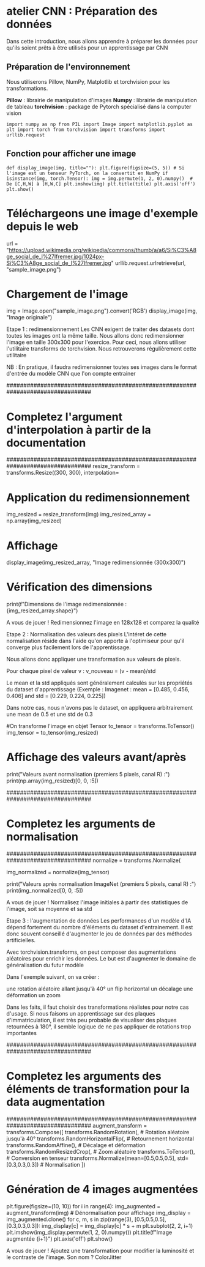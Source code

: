 # atelier CNN : Préparation des données

Dans cette introduction, nous allons apprendre à préparer les données pour qu'ils soient prêts à être utilisés pour un apprentissage par CNN

## Préparation de l'environnement
Nous utiliserons Pillow, NumPy, Matplotlib et torchvision pour les transformations.

**Pillow** : librairie de manipulation d'images
**Numpy** : librairie de manipulation de tableau
**torchvision** : package de Pytorch spécialisé dans la computer vision

``import numpy as np
from PIL import Image
import matplotlib.pyplot as plt
import torch
from torchvision import transforms
import urllib.request``

## Fonction pour afficher une image

``def display_image(img, title=""):
    plt.figure(figsize=(5, 5))
    # Si l'image est un tenseur PyTorch, on la convertit en NumPy
    if isinstance(img, torch.Tensor):
        img = img.permute(1, 2, 0).numpy()  # De [C,H,W] à [H,W,C]
    plt.imshow(img)
    plt.title(title)
    plt.axis('off')
    plt.show()``

# Téléchargeons une image d'exemple depuis le web
url = "https://upload.wikimedia.org/wikipedia/commons/thumb/a/a6/Si%C3%A8ge_social_de_l%27Ifremer.jpg/1024px-Si%C3%A8ge_social_de_l%27Ifremer.jpg"
urllib.request.urlretrieve(url, "sample_image.png")

# Chargement de l'image
img = Image.open("sample_image.png").convert('RGB')
display_image(img, "Image originale")

Etape 1 : redimensionnement
Les CNN exigent de traiter des datasets dont toutes les images ont la même taille. Nous allons donc redimensionner l'image en taille 300x300 pour l'exercice. Pour ceci, nous allons utiliser l'utilitaire transforms de torchvision. Nous retrouverons régulièrement cette utilitaire


NB : En pratique, il faudra redimensionner toutes ses images dans le format d'entrée du modèle CNN que l'on compte entrainer


#################################################################################
# Completez l'argument d'interpolation à partir de la documentation
#################################################################################
resize_transform = transforms.Resize((300, 300), interpolation=

# Application du redimensionnement
img_resized = resize_transform(img)
img_resized_array = np.array(img_resized)

# Affichage
display_image(img_resized_array, "Image redimensionnée (300x300)")

# Vérification des dimensions
print(f"Dimensions de l'image redimensionnée : {img_resized_array.shape}")

A vous de jouer ! Redimensionnez l'image en 128x128 et comparez la qualité


Etape 2 : Normalisation des valeurs des pixels
L'intéret de cette normalisation réside dans l'aide qu'on apporte à l'optimiseur pour qu'il converge plus facilement lors de l'apprentissage.

Nous allons donc appliquer une transformation aux valeurs de pixels.

Pour chaque pixel de valeur v : v_nouveau = (v - mean)/std

Le mean et la std appliqués sont généralement calculés sur les propriétés du dataset d'apprentissage (Exemple : Imagenet : mean = [0.485, 0.456, 0.406] and std = [0.229, 0.224, 0.225])

Dans notre cas, nous n'avons pas le dataset, on appliquera arbitrairement une mean de 0.5 et une std de 0.3


#On transforme l'image en objet Tensor
to_tensor = transforms.ToTensor()  
img_tensor = to_tensor(img_resized)

# Affichage des valeurs avant/après
print("Valeurs avant normalisation (premiers 5 pixels, canal R) :")
print(np.array(img_resized)[0, 0, :5])

#################################################################################
# Completez les arguments de normalisation
#################################################################################
normalize = transforms.Normalize(

img_normalized = normalize(img_tensor)

print("Valeurs après normalisation ImageNet (premiers 5 pixels, canal R) :")
print(img_normalized[0, 0, :5])

A vous de jouer ! Normalisez l'image initiales à partir des statistiques de l'image, soit sa moyenne et sa std


Etape 3 : l'augmentation de données
Les performances d'un modèle d'IA dépend fortement du nombre d'éléments du dataset d'entrainement. Il est donc souvent conseillé d'augmenter le jeu de données par des méthodes artificielles.

Avec torchvision.transforms, on peut composer des augmentations aléatoires pour enrichir les données. Le but est d'augmenter le domaine de généralisation du futur modèle

Dans l'exemple suivant, on va créer :

une rotation aléatoire allant jusqu'à 40°
un flip horizontal
un décalage
une déformation
un zoom

Dans les faits, il faut choisir des transformations réalistes pour notre cas d'usage. Si nous faisons un apprentissage sur des plaques d'immatriculation, il est très peu probable de visualiser des plaques retournées à 180°, il semble logique de ne pas appliquer de rotations trop importantes


#################################################################################
# Completez les arguments des éléments de transformation pour la data augmentation
#################################################################################
augment_transform = transforms.Compose([
    transforms.RandomRotation(,              # Rotation aléatoire jusqu'à 40°
    transforms.RandomHorizontalFlip(,          # Retournement horizontal
    transforms.RandomAffine(),  # Décalage et déformation
    transforms.RandomResizedCrop(,  # Zoom aléatoire
    transforms.ToTensor(),                      # Conversion en tenseur
    transforms.Normalize(mean=[0.5,0.5,0.5], std=[0.3,0.3,0.3])  # Normalisation
])

# Génération de 4 images augmentées
plt.figure(figsize=(10, 10))
for i in range(4):
    img_augmented = augment_transform(img)
    # Dénormalisation pour affichage
    img_display = img_augmented.clone()
    for c, m, s in zip(range(3), [0.5,0.5,0.5], [0.3,0.3,0.3]):
        img_display[c] = img_display[c] * s + m
    plt.subplot(2, 2, i+1)
    plt.imshow(img_display.permute(1, 2, 0).numpy())
    plt.title(f"Image augmentée {i+1}")
    plt.axis('off')
plt.show()

A vous de jouer ! Ajoutez une transformation pour modifier la luminosité et le contraste de l'image. Son nom ? ColorJitter
